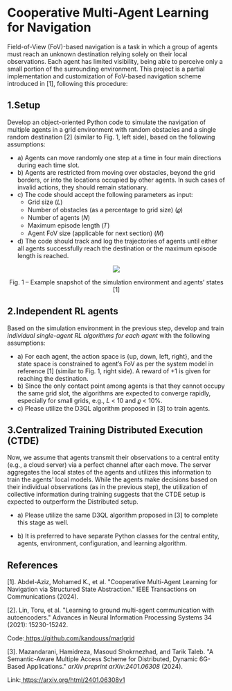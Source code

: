 # Cooperative Multi-Agent Learning for Navigation

Field-of-View (FoV)-based navigation is a task in which a group of agents must reach an unknown destination relying solely on their local observations. Each agent has limited visibility, being able to perceive only a small portion of the surrounding environment. This project is a partial implementation and customization of FoV-based navigation scheme introduced in [1], following this procedure: 

## 1.Setup
Develop an object-oriented Python code to simulate the navigation of multiple agents in a grid environment with random obstacles and a single random destination [2] (similar to Fig. 1, left side), based on the following assumptions: 
- a) Agents can move randomly one step at a time in four main directions during each time slot. 
- b) Agents are restricted from moving over obstacles, beyond the grid borders, or into the locations occupied by other agents. In such cases of invalid actions, they should remain stationary. 
- c) The code should accept the following parameters as input: 
  - Grid size (𝐿) 
  - Number of obstacles (as a percentage to grid size) (𝜚) 
  - Number of agents (𝑁) 
  - Maximum episode length (𝑇) 
  - Agent FoV size (applicable for next section) (𝑀) 
- d) The  code  should  track  and  log  the  trajectories  of  agents  until  either  all  agents successfully reach the destination or the maximum episode length is reached. 

<div align="center">
<img src="https://github.com/NightsCold/Multi-Agent-Learning-for-Navigation/blob/main/IMG/001.jpeg")>
</div>

<p align="center">Fig. 1 – Example snapshot of the simulation environment and agents’ states [1]</p>

## 2.Independent RL agents
Based on the simulation environment in the previous step, develop and train *individual single-agent RL algorithms for each agent* with the following assumptions: 
- a) For each agent, the action space is {up, down, left, right}, and the state space is constrained to agent’s FoV as per the system model in reference [1] (similar to Fig. 1, right side). A reward of +1 is given for reaching the destination. 
- b) Since the only contact point among agents is that they cannot occupy the same grid slot, the algorithms are expected to converge rapidly, especially for small grids, e.g., 𝐿 < 10 and 𝜚 < 10%. 
- c) Please utilize the D3QL algorithm proposed in [3] to train agents. 
## 3.Centralized Training Distributed Execution (CTDE)
Now, we assume that agents transmit their observations to a central entity (e.g., a cloud server) via a perfect channel after each move. The server aggregates the local states of the agents and utilizes this information to train the agents' local models. While the agents make decisions based on their individual observations (as in the previous step), the utilization of collective information during training suggests that the CTDE setup is expected to outperform the Distributed setup. 
- a) Please utilize the same D3QL algorithm proposed in [3] to complete this stage as well. 

- b)  It  is  preferred  to  have  separate  Python  classes  for  the  central  entity,  agents, environment, configuration, and learning algorithm. 

## References 

[1]. Abdel-Aziz,  Mohamed  K.,  et  al.  "Cooperative  Multi-Agent  Learning  for  Navigation  via  Structured  State Abstraction." IEEE Transactions on Communications (2024).

[2]. Lin, Toru, et al. "Learning to ground multi-agent communication with autoencoders." Advances in Neural Information Processing Systems 34 (2021): 15230-15242. 

   Code:[ https://github.com/kandouss/marlgrid ](https://github.com/kandouss/marlgrid)

[3]. Mazandarani, Hamidreza, Masoud Shokrnezhad, and Tarik Taleb. "A Semantic-Aware Multiple Access Scheme for Distributed, Dynamic 6G-Based Applications." *arXiv preprint arXiv:2401.06308* (2024).

   Link:[ https://arxiv.org/html/2401.06308v1 ](https://arxiv.org/html/2401.06308v1)
